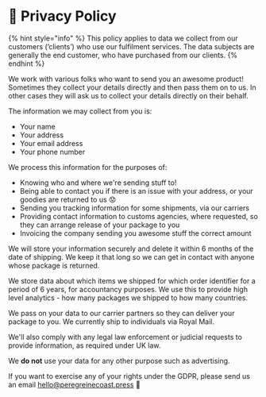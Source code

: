# 🤫 Privacy Policy

{% hint style="info" %}
This policy applies to data we collect from our customers (’clients’) who use our fulfilment services. The data subjects are generally the end customer, who have purchased from our clients.
{% endhint %}

We work with various folks who want to send you an awesome product! Sometimes they collect your details directly and then pass them on to us. In other cases they will ask us to collect your details directly on their behalf.

The information we may collect from you is:

* Your name
* Your address
* Your email address
* Your phone number

We process this information for the purposes of:

* Knowing who and where we're sending stuff to!
* Being able to contact you if there is an issue with your address, or your goodies are returned to us 😟
* Sending you tracking information for some shipments, via our carriers
* Providing contact information to customs agencies, where requested, so they can arrange release of your package to you
* Invoicing the company sending you awesome stuff the correct amount

We will store your information securely and delete it within 6 months of the date of shipping. We keep it that long so we can get in contact with anyone whose package is returned.

We store data about which items we shipped for which order identifier for a period of 6 years, for accountancy purposes. We use this to provide high level analytics - how many packages we shipped to how many countries. 

We pass on your data to our carrier partners so they can deliver your package to you. We currently ship to individuals via Royal Mail.

We'll also comply with any legal law enforcement or judicial requests to provide information, as required under UK law.

We **do not** use your data for any other purpose such as advertising. 

If you want to exercise any of your rights under the GDPR, please send us an email hello@peregreinecoast.press 🙂

